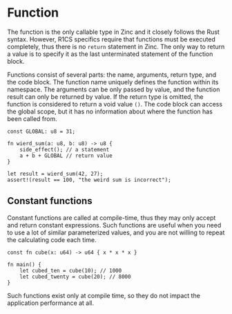 # Function

The function is the only callable type in Zinc and it closely follows the Rust
syntax. However, R1CS specifics require that functions must be executed completely,
thus there is no `return` statement in Zinc. The only way to return a value is
to specify it as the last unterminated statement of the function block.

Functions consist of several parts: the name, arguments, return type, and the
code block. The function name uniquely defines the function within its namespace.
The arguments can be only passed by value, and the function result can only be
returned by value. If the return type is omitted, the function is considered
to return a void value `()`. The code block can access the global scope,
but it has no information about where the function has been called from.

```rust,no_run,noplaypen
const GLOBAL: u8 = 31;

fn wierd_sum(a: u8, b: u8) -> u8 {
    side_effect(); // a statement
    a + b + GLOBAL // return value
}

let result = wierd_sum(42, 27);
assert!(result == 100, "the weird sum is incorrect");
```

## Constant functions

Constant functions are called at compile-time, thus they may only accept and
return constant expressions. Such functions are useful when you need to use
a lot of similar parameterized values, and you are not willing to repeat the
calculating code each time.

```rust,no_run,noplaypen
const fn cube(x: u64) -> u64 { x * x * x }

fn main() {
    let cubed_ten = cube(10); // 1000
    let cubed_twenty = cube(20); // 8000
}
```

Such functions exist only at compile time, so they do not impact the application
performance at all.
